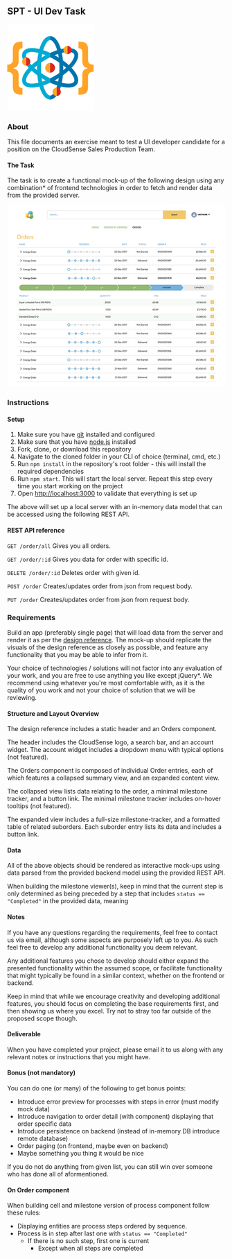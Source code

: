 SPT - UI Dev Task
-----------------
![SPT Labs](/assets/logo_SPT.png)

### About

This file documents an exercise meant to test a UI developer candidate for a position on the CloudSense Sales Production Team. 

#### The Task

The task is to create a functional mock-up of the following design using any combination\* of frontend technologies in order to fetch and render data from the provided server.

![Design reference](/assets/design_reference_preview.jpg)

### Instructions

#### Setup
1. Make sure you have [git](https://git-scm.com/downloads) installed and configured
1. Make sure that you have [node.js](https://nodejs.org/en/) installed
1. Fork, clone, or download this repository
1. Navigate to the cloned folder in your CLI of choice (terminal, cmd, etc.)
1. Run `npm install` in the repository's root folder - this will install the required dependencies
1. Run `npm start`. This will start the local server. Repeat this step every time you start working on the project
1. Open [http://localhost:3000](http://localhost:3000) to validate that everything is set up

The above will set up a local server with an in-memory data model that can be accessed using the following REST API.

#### REST API reference
```GET /order/all```
Gives you all orders.

```GET /order/:id```
Gives you data for order with specific id.

```DELETE /order/:id```
Deletes order with given id.

```POST /order```
Creates/updates order from json from request body.

```PUT /order```
Creates/updates order from json from request body.

### Requirements

Build an app (preferably single page) that will load data from the server and render it as per the [design reference](/assets/design_reference.jpg). The mock-up should replicate the visuals of the design reference as closely as possible, and feature any functionality that you may be able to infer from it.

Your choice of technologies / solutions will not factor into any evaluation of your work, and you are free to use anything you like except jQuery\*. We recommend using whatever you're most comfortable with, as it is the quality of you work and not your choice of solution that we will be reviewing.

#### Structure and Layout Overview

The design reference includes a static header and an Orders component.

The header includes the CloudSense logo, a search bar, and an account widget. The account widget includes a dropdown menu with typical options (not featured).

The Orders component is composed of individual Order entries, each of which features a collapsed summary view, and an expanded content view. 

The collapsed view lists data relating to the order, a minimal milestone tracker, and a button link. The minimal milestone tracker includes on-hover tooltips (not featured). 

The expanded view includes a full-size milestone-tracker, and a formatted table of related suborders. Each suborder entry lists its data and includes a button link.

#### Data

All of the above objects should be rendered as interactive mock-ups using data parsed from the provided backend model using the provided REST API.

When building the milestone viewer(s), keep in mind that the current step is only determined as being preceded by a step that includes `status == "Completed"` in the provided data, meaning 

#### Notes

If you have any questions regarding the requirements, feel free to contact us via email, although some aspects are purposely left up to you. As such feel free to develop any additional functionality you deem relevant.  

Any additional features you chose to develop should either expand the presented functionality within the assumed scope, or facilitate functionality that might typically be found in a similar context, whether on the frontend or backend.

Keep in mind that while we encourage creativity and developing additional features, you should focus on completing the base requirements first, and then showing us where you excel. Try not to stray too far outside of the proposed scope though.

#### Deliverable
When you have completed your project, please email it to us along with any relevant notes or instructions that you might have.






 
#### Bonus (not mandatory)
You can do one (or many) of the following to get bonus points:
* Introduce error preview for processes with steps in error (must modify mock data)
* Introduce navigation to order detail (with component) displaying that order specific data
* Introduce persistence on backend (instead of in-memory DB introduce remote database)
* Order paging (on frontend, maybe even on backend)
* Maybe something you thing it would be nice

If you do not do anything from given list, you can still win over someone who has done all of aformentioned.

#### On Order component


When building cell and milestone version of process component follow these rules:
* Displaying entities are process steps ordered by sequence.
* Process is in step after last one with `status == "Completed"`
  + If there is no such step, first one is current
    + Except when all steps are completed 

